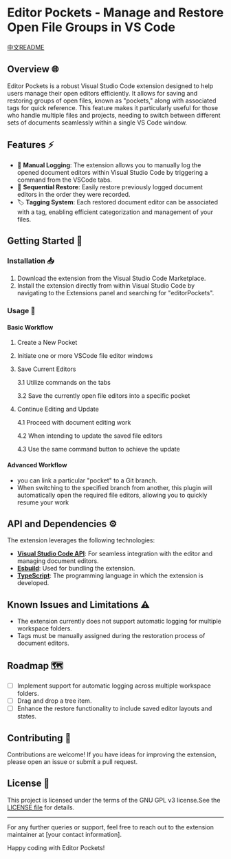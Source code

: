 # Editor Pockets - Manage and Restore Open File Groups in VS Code

[中文README](README.zh-CN.md)

## Overview 🌐

Editor Pockets is a robust Visual Studio Code extension designed to help users manage their open editors efficiently. It allows for saving and restoring groups of open files, known as "pockets," along with associated tags for quick reference. This feature makes it particularly useful for those who handle multiple files and projects, needing to switch between different sets of documents seamlessly within a single VS Code window.

## Features ⚡

- 📝 **Manual Logging**: The extension allows you to manually log the opened document editors within Visual Studio Code by triggering a command from the VSCode tabs.
- 🔄 **Sequential Restore**: Easily restore previously logged document editors in the order they were recorded.
- 🏷️ **Tagging System**: Each restored document editor can be associated with a tag, enabling efficient categorization and management of your files.

## Getting Started 💫

### Installation 📥

1. Download the extension from the Visual Studio Code Marketplace.
2. Install the extension directly from within Visual Studio Code by navigating to the Extensions panel and searching for "editorPockets".

### Usage 📖

#### Basic Workflow
1. Create a New Pocket
2. Initiate one or more VSCode file editor windows
3. Save Current Editors

   3.1 Utilize commands on the tabs

   3.2 Save the currently open file editors into a specific pocket

4. Continue Editing and Update

   4.1 Proceed with document editing work

   4.2 When intending to update the saved file editors
   
   4.3 Use the same command button to achieve the update


#### Advanced Workflow
   - you can link a particular "pocket" to a Git branch. 
   - When switching to the specified branch from another, this plugin will automatically open the required file editors, allowing you to quickly resume your work


## API and Dependencies ⚙️

The extension leverages the following technologies:

- **[Visual Studio Code API](https://code.visualstudio.com/)**: For seamless integration with the editor and managing document editors.
- **[Esbuild](https://github.com/evanw/esbuild)**: Used for bundling the extension.
- **[TypeScript](https://www.typescriptlang.org/)**: The programming language in which the extension is developed.

## Known Issues and Limitations ⚠️

- The extension currently does not support automatic logging for multiple workspace folders.
- Tags must be manually assigned during the restoration process of document editors.

## Roadmap 🗺️
- [ ] Implement support for automatic logging across multiple workspace folders.
- [ ] Drag and drop a tree item.
- [ ] Enhance the restore functionality to include saved editor layouts and states.

## Contributing 🤝

Contributions are welcome! If you have ideas for improving the extension, please open an issue or submit a pull request.

## License 📄

This project is licensed under the terms of the GNU GPL v3 license.See the [LICENSE file](LICENSE) for details.

---

For any further queries or support, feel free to reach out to the extension maintainer at [your contact information].

Happy coding with Editor Pockets!
